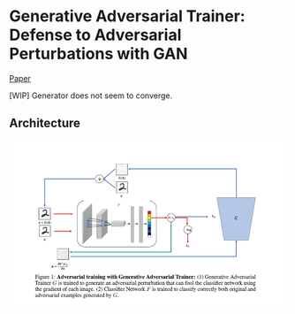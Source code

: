 # Generative Adversarial Trainer: Defense to Adversarial Perturbations with GAN

[Paper](https://arxiv.org/pdf/1705.03387.pdf)  


[WIP] Generator does not seem to converge.

## Architecture
![gat](images/gat_architecture.png)
